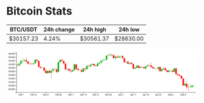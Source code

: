# Bitcoin Stats

BTC/USDT|24h change|24h high|24h low|
|---|---|---|---|
|$30157.23|4.24%|$30561.37|$28630.00|

<img src="./chart.svg">
